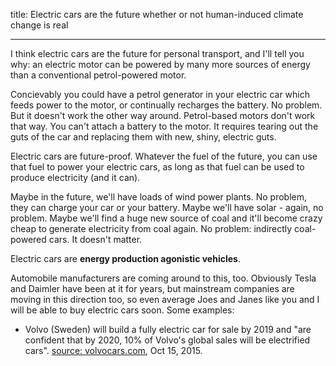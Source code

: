 title: Electric cars are the future whether or not human-induced climate change is real

---

I think electric cars are the future for personal transport, and I'll tell you why: an electric motor can be powered by many more sources of energy than a conventional petrol-powered motor.

Concievably you could have a petrol generator in your electric car which feeds power to the motor, or continually recharges the battery. No problem. But it doesn't work the other way around. Petrol-based motors don't work that way. You can't attach a battery to the motor. It requires tearing out the guts of the car and replacing them with new, shiny, electric guts.

Electric cars are future-proof. Whatever the fuel of the future, you can use that fuel to power your electric cars, as long as that fuel can be used to produce electricity (and it can).

Maybe in the future, we'll have loads of wind power plants. No problem, they can charge your car or your battery. Maybe we'll have solar - again, no problem. Maybe we'll find a huge new source of coal and it'll become crazy cheap to generate electricity from coal again. No problem: indirectly coal-powered cars. It doesn't matter.

Electric cars are **energy production agonistic vehicles**.

Automobile manufacturers are coming around to this, too. Obviously Tesla and Daimler have been at it for years, but mainstream companies are moving in this direction too, so even average Joes and Janes like you and I will be able to buy electric cars soon. Some examples:

* Volvo (Sweden) will build a fully electric car for sale by 2019 and "are confident that by 2020, 10% of Volvo's global sales will be electrified cars". [source: volvocars.com](https://media.volvocars.com/global/en-gb/media/pressreleases/168142/volvo-cars-unveils-global-electrification-strategy), Oct 15, 2015.